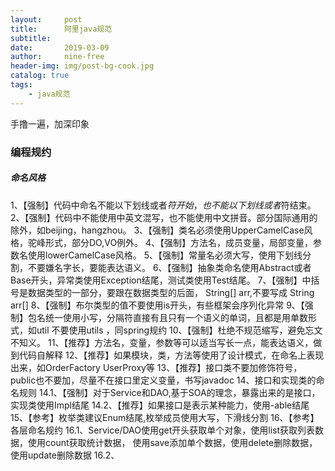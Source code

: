 ```yaml
---
layout:     post
title:      阿里java规范
subtitle:   
date:       2019-03-09
author:     nine-free
header-img: img/post-bg-cook.jpg
catalog: true
tags:
    - java规范
---
```


手撸一遍，加深印象
### 编程规约

##### 命名风格
1、【强制】代码中命名不能以下划线或者$符开始，也不能以下划线或者$符结束。
2、【强制】代码中不能使用中英文混写，也不能使用中文拼音。部分国际通用的除外，如beijing，hangzhou。
3、【强制】类名必须使用UpperCamelCase风格，驼峰形式，部分DO,VO例外。
4、【强制】方法名，成员变量，局部变量，参数名使用lowerCamelCase风格。
5、【强制】常量名必须大写，使用下划线分割，不要嫌名字长，要能表达语义。
6、【强制】抽象类命名使用Abstract或者Base开头，异常类使用Exception结尾，测试类使用Test结尾。
7、【强制】中括号是数据类型的一部分，要跟在数据类型的后面， String[] arr,不要写成 String arr[]
8、【强制】布尔类型的值不要使用is开头，有些框架会序列化异常
9、【强制】包名统一使用小写，分隔符直接有且只有一个语义的单词，且都是用单数形式，如util 不要使用utils ，同spring规约
10、【强制】杜绝不规范缩写，避免忘文不知义。
11、【推荐】方法名，变量，参数等可以适当写长一点，能表达语义，做到代码自解释
12、【推荐】如果模块，类，方法等使用了设计模式，在命名上表现出来，如OrderFactory UserProxy等
13、【推荐】接口类不要加修饰符号，public也不要加，尽量不在接口里定义变量，书写javadoc
14、接口和实现类的命名规则
    14.1、【强制】对于Service和DAO,基于SOA的理念，暴露出来的是接口，实现类使用Impl结尾
    14.2、【推荐】如果接口是表示某种能力，使用-able结尾
15、【参考】枚举类建议Enum结尾,枚举成员使用大写，下滑线分割
16、【参考】各层命名规约
    16.1、Service/DAO使用get开头获取单个对象，使用list获取列表数据，使用count获取统计数据，
    使用save添加单个数据，使用delete删除数据，使用update删除数据
16.2、  
